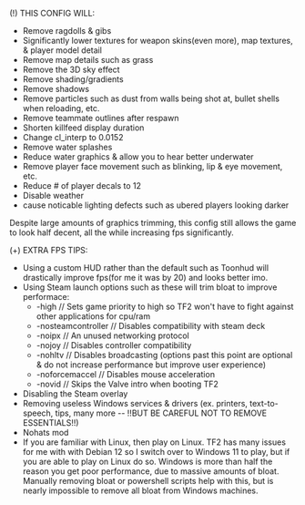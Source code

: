 (!) THIS CONFIG WILL:
  - Remove ragdolls & gibs
  - Significantly lower textures for weapon skins(even more), map textures, & player model detail
  - Remove map details such as grass
  - Remove the 3D sky effect
  - Remove shading/gradients
  - Remove shadows
  - Remove particles such as dust from walls being shot at, bullet shells when reloading, etc.
  - Remove teammate outlines after respawn
  - Shorten killfeed display duration
  - Change cl_interp to 0.0152
  - Remove water splashes
  - Reduce water graphics & allow you to hear better underwater
  - Remove player face movement such as blinking, lip & eye movement, etc.
  - Reduce # of player decals to 12
  - Disable weather
  - cause noticable lighting defects such as ubered players looking darker

Despite large amounts of graphics trimming, this config still allows the game to look half decent, all the while increasing fps significantly.

(+) EXTRA FPS TIPS:
  - Using a custom HUD rather than the default such as Toonhud will drastically improve fps(for me it was by 20) and looks better imo.
  - Using Steam launch options such as these will trim bloat to improve performace:
     - -high                 //  Sets game priority to high so TF2 won't have to fight against other applications for cpu/ram 
     - -nosteamcontroller    //  Disables compatibility with steam deck
     - -noipx                //  An unused networking protocol
     - -nojoy                //  Disables controller compatibility
     - -nohltv               //  Disables broadcasting
     (options past this point are optional & do not increase performance but improve user experience)
     - -noforcemaccel        //  Disables mouse acceleration
     - -novid                //  Skips the Valve intro when booting TF2
  - Disabling the Steam overlay
  - Removing useless Windows services & drivers (ex. printers, text-to-speech, tips, many more -- !!BUT BE CAREFUL NOT TO REMOVE ESSENTIALS!!)
  - Nohats mod
  - If you are familiar with Linux, then play on Linux. TF2 has many issues for me with with Debian 12 so I switch over to Windows 11 to play, but if you are able to play on Linux do so.
    Windows is more than half the reason you get poor performance, due to massive amounts of bloat. Manually removing bloat or powershell scripts help with this, but is nearly impossible to remove all bloat from Windows machines.
